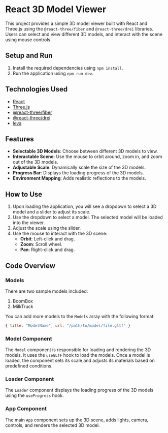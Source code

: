 # React 3D Model Viewer

This project provides a simple 3D model viewer built with React and Three.js using the `@react-three/fiber` and `@react-three/drei` libraries. Users can select and view different 3D models, and interact with the scene using mouse controls.

## Setup and Run

1. Install the required dependencies using `npm install`.
2. Run the application using `npm run dev`.

## Technologies Used

- [React](https://reactjs.org/)
- [Three.js](https://threejs.org/)
- [@react-three/fiber](https://github.com/pmndrs/react-three-fiber)
- [@react-three/drei](https://github.com/pmndrs/drei)
- [leva](https://github.com/pmndrs/leva)

## Features

- **Selectable 3D Models**: Choose between different 3D models to view.
- **Interactable Scene**: Use the mouse to orbit around, zoom in, and zoom out of the 3D models.
- **Adjustable Scale**: Dynamically scale the size of the 3D models.
- **Progress Bar**: Displays the loading progress of the 3D models.
- **Environment Mapping**: Adds realistic reflections to the models.

## How to Use

1. Upon loading the application, you will see a dropdown to select a 3D model and a slider to adjust its scale.
2. Use the dropdown to select a model. The selected model will be loaded into the viewer.
3. Adjust the scale using the slider.
4. Use the mouse to interact with the 3D scene:
   - **Orbit**: Left-click and drag.
   - **Zoom**: Scroll wheel.
   - **Pan**: Right-click and drag.

## Code Overview

### Models

There are two sample models included:

1. BoomBox
2. MilkTruck

You can add more models to the `Models` array with the following format:

```javascript
{ title: "ModelName", url: "/path/to/model/file.gltf" }
```

### Model Component

The `Model` component is responsible for loading and rendering the 3D models. It uses the `useGLTF` hook to load the models. Once a model is loaded, the component sets its scale and adjusts its materials based on predefined conditions.

### Loader Component

The `Loader` component displays the loading progress of the 3D models using the `useProgress` hook.

### App Component

The main `App` component sets up the 3D scene, adds lights, camera, controls, and renders the selected 3D model.
